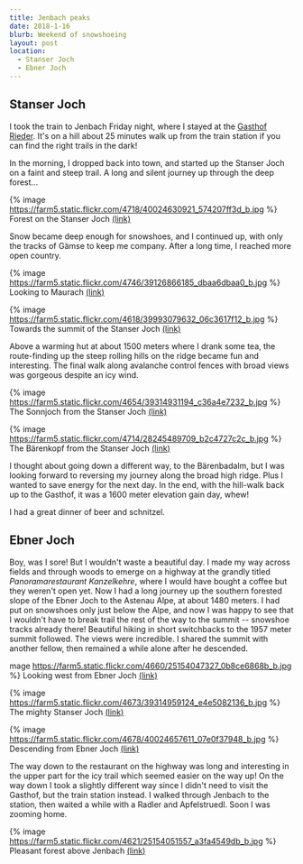 ```yaml
---
title: Jenbach peaks
date: 2018-1-16
blurb: Weekend of snowshoeing
layout: post
location:
  - Stanser Joch
  - Ebner Joch
---
```


## Stanser Joch 

I took the train to Jenbach Friday night, where I stayed at the
<a href="http://www.gasthof-rieder.at/">Gasthof Rieder</a>. It's
on a hill about 25 minutes walk up from the train station if you
can find the right trails in the dark!

In the morning, I dropped back into town, and started up the
Stanser Joch on a faint and steep trail. A long and silent journey up
through the deep forest...


{% image https://farm5.static.flickr.com/4718/40024630921_574207ff3d_b.jpg %}
Forest on the Stanser Joch
<a href='https://www.flickr.com/photos/55338612@N00/40024630921'>(link)</a>


Snow became deep enough for snowshoes, and I continued up, with only the
tracks of Gämse to keep me company. After a long time, I reached more open
country.

{% image https://farm5.static.flickr.com/4746/39126866185_dbaa6dbaa0_b.jpg %}
Looking to Maurach
<a href='https://www.flickr.com/photos/55338612@N00/39126866185'>(link)</a>

{% image https://farm5.static.flickr.com/4618/39993079632_06c3617f12_b.jpg %}
Towards the summit of the Stanser Joch
<a href='https://www.flickr.com/photos/55338612@N00/39993079632'>(link)</a>

Above a warming hut at about 1500 meters where I drank some tea, the route-finding up the
steep rolling hills on the ridge became fun and interesting. The final
walk along avalanche control fences with broad views was gorgeous
despite an icy wind.

{% image https://farm5.static.flickr.com/4654/39314931194_c36a4e7232_b.jpg %}
The Sonnjoch from the Stanser Joch
<a href='https://www.flickr.com/photos/55338612@N00/39314931194'>(link)</a>

{% image https://farm5.static.flickr.com/4714/28245489709_b2c4727c2c_b.jpg %}
The Bärenkopf from the Stanser Joch
<a href='https://www.flickr.com/photos/55338612@N00/28245489709'>(link)</a>

I thought about going down a different way, to the Bärenbadalm, but I was looking
forward to reversing my journey along the broad high ridge. Plus I wanted to save
energy for the next day. In the end, with the hill-walk back up to the Gasthof,
it was a 1600 meter elevation gain day, whew!

I had a great dinner of beer and schnitzel.

## Ebner Joch

Boy, was I sore! But I wouldn't waste a beautiful day. I made my way across fields
and through woods to emerge on a highway at the grandly titled
_Panoramarestaurant Kanzelkehre_, where I would have bought a coffee but they
weren't open yet. Now I had a long journey up the southern forested slope of
the Ebner Joch to the Astenau Alpe, at about 1480 meters. I had put on snowshoes
only just below the Alpe, and now I was happy to see that I wouldn't have to
break trail the rest of the way to the summit -- snowshoe tracks already there!
Beautiful hiking in short switchbacks to the 1957 meter summit followed.
The views were incredible. I shared the summit with another fellow, then remained
a while alone after he descended.

mage https://farm5.static.flickr.com/4660/25154047327_0b8ce6868b_b.jpg %}
Looking west from Ebner Joch
<a href='https://www.flickr.com/photos/55338612@N00/25154047327'>(link)</a>

{% image https://farm5.static.flickr.com/4673/39314959124_e4e5082136_b.jpg %}
The mighty Stanser Joch
<a href='https://www.flickr.com/photos/55338612@N00/39314959124'>(link)</a>

{% image https://farm5.static.flickr.com/4678/40024657611_07e0f37948_b.jpg %}
Descending from Ebner Joch
<a href='https://www.flickr.com/photos/55338612@N00/40024657611'>(link)</a>

The way down to the restaurant on the highway was long and interesting in the upper
part for the icy trail which seemed easier on the way up! On the way down I
took a slightly different way since I didn't need to visit the Gasthof, but
the train station instead. I walked through Jenbach to the station, then waited
a while with a Radler and Apfelstruedl. Soon I was zooming home.

{% image https://farm5.static.flickr.com/4621/25154051557_a3fa4549db_b.jpg %}
Pleasant forest above Jenbach
<a href='https://www.flickr.com/photos/55338612@N00/25154051557'>(link)</a>




